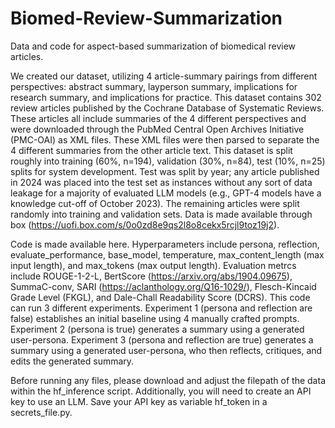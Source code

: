 # Biomed-Review-Summarization
Data and code for aspect-based summarization of biomedical review articles.

We created our dataset, utilizing 4 article-summary pairings from different perspectives: abstract summary, layperson summary, implications for research summary, and implications for practice. This dataset contains 302 review articles published by the Cochrane Database of Systematic Reviews. These articles all include summaries of the 4 different perspectives and were downloaded through the PubMed Central Open Archives Initiative (PMC-OAI) as XML files. These XML files were then parsed to separate the 4 different summaries from the other article text. This dataset is split roughly into training (60%, n=194), validation (30%, n=84), test (10%, n=25) splits for system development. Test was split by year; any article published in 2024 was placed into the test set as instances without any sort of data leakage for a majority of evaluated LLM models (e.g., GPT-4 models have a knowledge cut-off of October 2023). The remaining articles were split randomly into training and validation sets. Data is made available through box (https://uofi.box.com/s/0o0zd8e9qs2l8o8cekx5rcjl9toz19j2).

Code is made available here. Hyperparameters include persona, reflection, evaluate_performance, base_model, temperature, max_content_length (max input length), and max_tokens (max output length). Evaluation metrcs include ROUGE-1-2-L, BertScore (https://arxiv.org/abs/1904.09675), SummaC-conv, SARI (https://aclanthology.org/Q16-1029/), Flesch-Kincaid Grade Level (FKGL), and Dale-Chall Readability Score (DCRS). This code can run 3 different experiments. Experiment 1 (persona and reflection are false) establishes an initial baseline using 4 manually crafted prompts. Experiment 2 (persona is true) generates a summary using a generated user-persona. Experiment 3 (persona and reflection are true) generates a summary using a generated user-persona, who then reflects, critiques, and edits the generated summary.

Before running any files, please download and adjust the filepath of the data within the hf_inference script. Additionally, you will need to create an API key to use an LLM. Save your API key as variable hf_token in a secrets_file.py.
